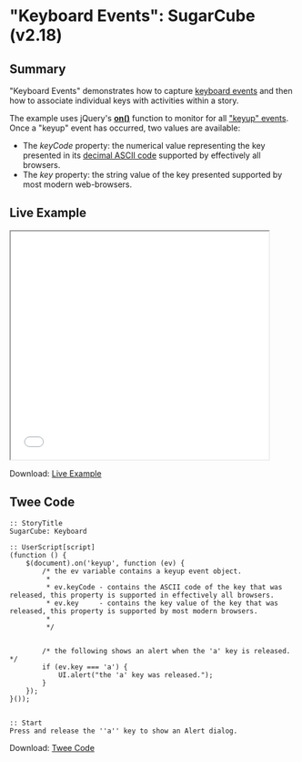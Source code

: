 # "Keyboard Events": SugarCube (v2.18)

## Summary

"Keyboard Events" demonstrates how to capture [keyboard events](https://developer.mozilla.org/en-US/docs/Web/API/KeyboardEvent) and then how to associate individual keys with activities within a story.

The example uses jQuery's **[on()](http://api.jquery.com/on/)** function to monitor for all ["keyup" events](https://developer.mozilla.org/en-US/docs/Web/Events/keyup). Once a "keyup" event has occurred, two values are available:

* The *keyCode* property: the numerical value representing the key presented in its [decimal ASCII code](http://www.asciichart.com/) supported by effectively all browsers.
* The *key* property: the string value of the key presented supported by most modern web-browsers.

## Live Example

<section>
<iframe src="sugarcube_keyboard_example.html" height=400 width=90%></iframe>

Download: <a href="sugarcube_keyboard_example.html" target="_blank">Live Example</a>
</section>

## Twee Code

```twee
:: StoryTitle
SugarCube: Keyboard

:: UserScript[script]
(function () {
	$(document).on('keyup', function (ev) {
		/* the ev variable contains a keyup event object.
		 *
		 * ev.keyCode - contains the ASCII code of the key that was released, this property is supported in effectively all browsers.
		 * ev.key     - contains the key value of the key that was released, this property is supported by most modern browsers.
		 *
		 */


		/* the following shows an alert when the 'a' key is released. */
		if (ev.key === 'a') {
			UI.alert("the 'a' key was released.");
		}
	});
}());


:: Start
Press and release the ''a'' key to show an Alert dialog.

```

Download: <a href="sugarcube_keyboard_twee.txt" target="_blank">Twee Code</a>
